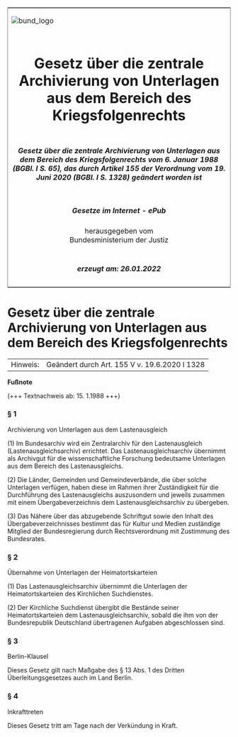 <span id="DECKBLATT.html"></span>

<table border="0" frame="border" width="100%">

<tr valign="top">

<td align="left">

![bund\_logo](BfJ_2021_Web_de_de.gif)

</td>

<td align="right">

 

</td>

</tr>

<tr align="center" valign="middle">

<td colspan="2">

# Gesetz über die zentrale Archivierung von Unterlagen aus dem Bereich des Kriegsfolgenrechts

</td>

</tr>

<tr align="center" valign="middle">

<td colspan="2">

##### Gesetz über die zentrale Archivierung von Unterlagen aus dem Bereich des Kriegsfolgenrechts vom 6. Januar 1988 (BGBl. I S. 65), das durch Artikel 155 der Verordnung vom 19. Juni 2020 (BGBl. I S. 1328) geändert worden ist

</td>

</tr>

<tr align="center" valign="middle">

<td colspan="2">

  
  

##### Gesetze im Internet - ePub  
  
herausgegeben vom  
Bundesministerium der Justiz

</td>

</tr>

<tr align="center" valign="bottom">

<td colspan="2">

  
  

##### erzeugt am: 26.01.2022

</td>

</tr>

</table>

<span id="BJNR000650988.html"></span>

# Gesetz über die zentrale Archivierung von Unterlagen aus dem Bereich des Kriegsfolgenrechts

<div>

<div class="jnhtml">

|          |                                               |
| -------- | --------------------------------------------- |
| Hinweis: | Geändert durch Art. 155 V v. 19.6.2020 I 1328 |

</div>

</div>

<div>

  
**Fußnote**

<div class="jnhtml">

<div>

<div class="jurAbsatz">

(+++ Textnachweis ab: 15. 1.1988 +++)

</div>

</div>

</div>

</div>

<span id="BJNR000650988BJNE000101311.html"></span>

### § 1  
Archivierung von Unterlagen aus dem Lastenausgleich

<div>

<div class="jnhtml">

<div>

<div class="jurAbsatz">

(1) Im Bundesarchiv wird ein Zentralarchiv für den Lastenausgleich
(Lastenausgleichsarchiv) errichtet. Das Lastenausgleichsarchiv übernimmt
als Archivgut für die wissenschaftliche Forschung bedeutsame Unterlagen
aus dem Bereich des Lastenausgleichs.

</div>

<div class="jurAbsatz">

(2) Die Länder, Gemeinden und Gemeindeverbände, die über solche
Unterlagen verfügen, haben diese im Rahmen ihrer Zuständigkeit für die
Durchführung des Lastenausgleichs auszusondern und jeweils zusammen mit
einem Übergabeverzeichnis dem Lastenausgleichsarchiv zu übergeben.

</div>

<div class="jurAbsatz">

(3) Das Nähere über das abzugebende Schriftgut sowie den Inhalt des
Übergabeverzeichnisses bestimmt das für Kultur und Medien zuständige
Mitglied der Bundesregierung durch Rechtsverordnung mit Zustimmung des
Bundesrates.

</div>

</div>

</div>

</div>

<span id="BJNR000650988BJNE000200328.html"></span>

### § 2  
Übernahme von Unterlagen der Heimatortskarteien

<div>

<div class="jnhtml">

<div>

<div class="jurAbsatz">

(1) Das Lastenausgleichsarchiv übernimmt die Unterlagen der
Heimatortskarteien des Kirchlichen Suchdienstes.

</div>

<div class="jurAbsatz">

(2) Der Kirchliche Suchdienst übergibt die Bestände seiner
Heimatortskarteien dem Lastenausgleichsarchiv, sobald die ihm von der
Bundesrepublik Deutschland übertragenen Aufgaben abgeschlossen sind.

</div>

</div>

</div>

</div>

<span id="BJNR000650988BJNE000300328.html"></span>

### § 3  
Berlin-Klausel

<div>

<div class="jnhtml">

<div>

<div class="jurAbsatz">

Dieses Gesetz gilt nach Maßgabe des § 13 Abs. 1 des Dritten
Überleitungsgesetzes auch im Land Berlin.

</div>

</div>

</div>

</div>

<span id="BJNR000650988BJNE000400328.html"></span>

### § 4  
Inkrafttreten

<div>

<div class="jnhtml">

<div>

<div class="jurAbsatz">

Dieses Gesetz tritt am Tage nach der Verkündung in Kraft.

</div>

</div>

</div>

</div>
